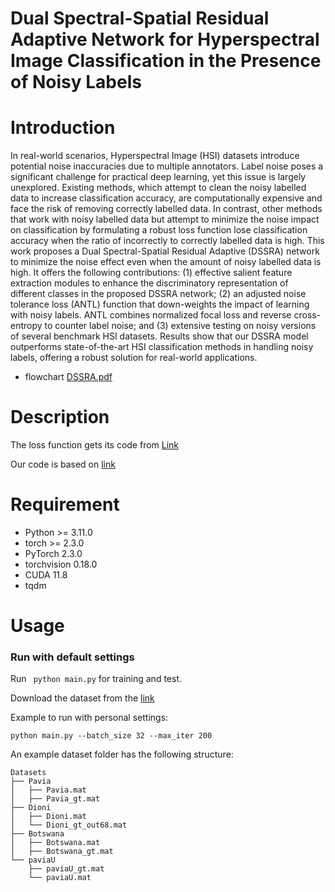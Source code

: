 # Dual Spectral-Spatial Residual Adaptive Network for Hyperspectral Image Classification in the Presence of Noisy Labels

# Introduction
In real-world scenarios, Hyperspectral Image (HSI) datasets introduce potential noise inaccuracies due to multiple annotators. Label noise poses a significant challenge for practical deep learning, yet this issue is largely unexplored. Existing methods, which attempt to clean the noisy labelled data to increase classification accuracy, are computationally expensive and face the risk of removing correctly labelled data. In contrast, other methods that work with noisy labelled data but attempt to minimize the noise impact on classification by formulating a robust loss function lose classification accuracy when the ratio of incorrectly to correctly labelled data is high. This work proposes a Dual Spectral-Spatial Residual Adaptive (DSSRA) network to minimize the noise effect even when the amount of noisy labelled data is high. It offers the following contributions: (1) effective salient feature extraction modules to enhance the discriminatory representation of different classes in the proposed DSSRA network; (2) an adjusted noise tolerance loss (ANTL) function that down-weights the impact of learning with noisy labels. ANTL combines normalized focal loss and reverse cross-entropy to counter label noise; and (3) extensive testing on noisy versions of several benchmark HSI datasets. Results show that our DSSRA model outperforms state-of-the-art HSI classification methods in handling noisy labels, offering a robust solution for real-world applications.

- flowchart
  [DSSRA.pdf](https://github.com/user-attachments/files/15927960/DSSRA.pdf)

# Description

The loss function gets its code from [Link](https://github.com/HanxunH/Active-Passive-Losses)

Our code is based on [link](https://github.com/Li-ZK/DCRN-2021)

# Requirement
- Python >= 3.11.0
- torch >= 2.3.0
- PyTorch 2.3.0
- torchvision 0.18.0
- CUDA 11.8
- tqdm

# Usage

### Run with default settings

Run ` python main.py` for training and test.

Download the dataset from the [link](https://www.ehu.eus/ccwintco/index.php/Hyperspectral_Remote_Sensing_Scenes)

Example to run with personal settings:

`python main.py --batch_size 32 --max_iter 200`

An example dataset folder has the following structure:
```
Datasets
├── Pavia
│   ├── Pavia.mat
│   ├── Pavia_gt.mat
├── Dioni
│   ├── Dioni.mat
│   └── Dioni_gt_out68.mat
├── Botswana
│   ├── Botswana.mat
│   ├── Botswana_gt.mat
└── paviaU
    ├── paviaU_gt.mat
    └── paviaU.mat
```
